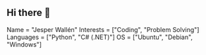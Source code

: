 ## Hi there 👋

Name = "Jesper Wallén"
Interests = ["Coding", "Problem Solving"]
Languages = ["Python", "C# (.NET)"]
OS = ["Ubuntu", "Debian", "Windows"]
